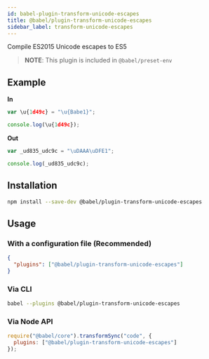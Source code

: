 ```yaml
---
id: babel-plugin-transform-unicode-escapes
title: @babel/plugin-transform-unicode-escapes
sidebar_label: transform-unicode-escapes
---
```


Compile ES2015 Unicode escapes to ES5

> **NOTE**: This plugin is included in `@babel/preset-env`

## Example

**In**

```javascript
var \u{1d49c} = "\u{Babe1}";

console.log(\u{1d49c});
```

**Out**

```javascript
var _ud835_udc9c = "\uDAAA\uDFE1";

console.log(_ud835_udc9c);
```

## Installation

```sh
npm install --save-dev @babel/plugin-transform-unicode-escapes
```

## Usage

### With a configuration file (Recommended)

```json
{
  "plugins": ["@babel/plugin-transform-unicode-escapes"]
}
```

### Via CLI

```sh
babel --plugins @babel/plugin-transform-unicode-escapes
```

### Via Node API

```javascript
require("@babel/core").transformSync("code", {
  plugins: ["@babel/plugin-transform-unicode-escapes"]
});
```
